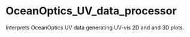# OceanOptics_UV_data_processor
Interprets OceanOptics UV data generating UV-vis 2D and and 3D plots.
